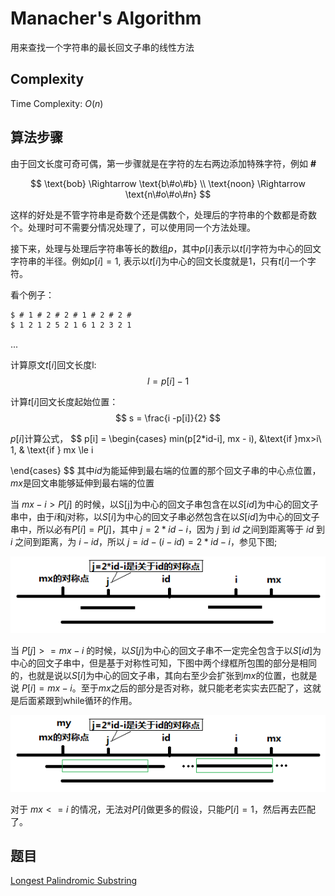 # Manacher's Algorithm

用来查找一个字符串的最长回文子串的线性方法

## Complexity

Time Complexity: $O(n)$

## 算法步骤

由于回文长度可奇可偶，第一步骤就是在字符的左右两边添加特殊字符，例如 **\#**

$$
\text{bob} \Rightarrow \text{b\#o\#b} \\
\text{noon} \Rightarrow \text{n\#o\#o\#n}
$$

这样的好处是不管字符串是奇数个还是偶数个，处理后的字符串的个数都是奇数个。处理时可不需要分情况处理了，可以使用同一个方法处理。

接下来，处理与处理后字符串等长的数组$p$，其中$p[i]$表示以$t[i]$字符为中心的回文字符串的半径。例如$p[i]=1$, 表示以$t[i]$为中心的回文长度就是1，只有$t[i]$一个字符。

看个例子：
```txt
$ # 1 # 2 # 2 # 1 # 2 # 2 # 
$ 1 2 1 2 5 2 1 6 1 2 3 2 1
```

...

计算原文$t[i]$回文长度l:
$$
l = p[i] - 1
$$

计算$t[i]$回文长度起始位置：
$$
s = \frac{i -p[i]}{2}
$$

$p[i]$计算公式，
$$
p[i] =
\begin{cases}
min(p[2*id-i], mx - i), &\text{if }mx>i\\
1, & \text{if } mx \le i

\end{cases}
$$
其中$id$为能延伸到最右端的位置的那个回文子串的中心点位置，$mx$是回文串能够延伸到最右端的位置

当 $mx - i > P[j]$ 的时候，以S[j]为中心的回文子串包含在以$S[id]$为中心的回文子串中，由于$i$和$j$对称，以$S[i]$为中心的回文子串必然包含在以$S[id]$为中心的回文子串中，所以必有$P[i] = P[j]$，其中 $j = 2*id - i$，因为 $j$ 到 $id$ 之间到距离等于 $id$ 到 $i$ 之间到距离，为 $i - id$，所以 $j = id - (i - id) = 2*id - i$，参见下图;

![image](./images/391947-20180916233749134-798948486.png)

当 $P[j] >= mx - i$ 的时候，以$S[j]$为中心的回文子串不一定完全包含于以$S[id]$为中心的回文子串中，但是基于对称性可知，下图中两个绿框所包围的部分是相同的，也就是说以$S[i]$为中心的回文子串，其向右至少会扩张到$mx$的位置，也就是说 $P[i] = mx - i$。至于$mx$之后的部分是否对称，就只能老老实实去匹配了，这就是后面紧跟到while循环的作用。

![image](images/391947-20180916233809298-960515229.png)

对于 $mx <= i$ 的情况，无法对$P[i]$做更多的假设，只能$P[i] = 1$，然后再去匹配了。


## 题目

[Longest Palindromic Substring](https://leetcode.com/problems/longest-palindromic-substring/submissions/)